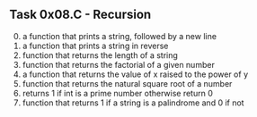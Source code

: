 ## Task 0x08.C - Recursion
  0. a function that prints a string, followed by a new line
  1. a function that prints a string in reverse
  2. function that returns the length of a string
  3. function that returns the factorial of a given number
  4. a function that returns the value of x raised to the power of y
  5. function that returns the natural square root of a number
  6. returns 1 if int is a prime number otherwise return 0
  7. function that returns 1 if a string is a palindrome and 0 if not
